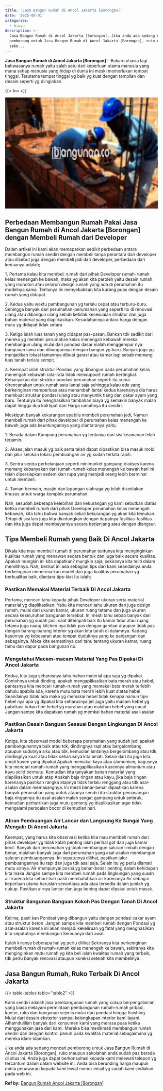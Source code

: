 ```yaml
---
title: 'Jasa Bangun Rumah di Ancol Jakarta [Borongan]'
date: '2025-08-01'
categories:
  - biaya
description: >-
  Jasa Bangun Rumah di Ancol Jakarta [Borongan]. Jika anda ada sedang mencari
  pemborong untuk Jasa Bangun Rumah di Ancol Jakarta [Borongan], ruko maupun
  seko...
---
```


**Jasa Bangun Rumah di Ancol Jakarta \[Borongan\]** – Bukan rahasia lagi bahwasanya rumah yaitu salah satu dari keperluan utama manusia yang mana setiap manusia yang hidup di dunia ini meski memerlukan tempat tinggal. Terutama tempat tinggal yg baik yg kuat dengan tampilan dan desain seperti yg diinginkan.

{{< toc >}}

![Jasa Bangun Rumah di Ancol Jakarta [Borongan]](/images/borong-bangunan-39.png)

## Perbedaan Membangun Rumah Pakai Jasa Bangun Rumah di Ancol Jakarta \[Borongan\] dengan Membeli Rumah dari Developer

Dalam artikel ini kami akan memaparkan sedikit perbedaan antara membangun rumah sendiri dengan membeli tanpa perantara dari developer atau disebut juga dengan membeli jadi dari developer, perbedaan dari keduanya adalah;

1\. Pertama kalau kita membeli rumah dari pihak Developer rumah-rumah kelas menengah ke bawah, maka yg akan kita peroleh yaitu desain rumah yang monoton atau seluruh design rumah yang ada di perumahan itu modelnya sama. Tentunya ini menyebabkan kita kurang puas dengan desain rumah yang didapat.

2\. Kedua yaitu waktu pembangunan yg terlalu cepat atau terburu-buru. Sehingga banyak dari perumahan-perumahan yang seperti itu di renovasi ulang atau dibangun ulang sebab ketidak kesesuaian struktur dan juga bahan material yang diaplikasikan. Kesudahannya antara harga dengan mutu yg didapat tidak setara.

3\. Ketiga ialah luas tanah yang didapat pas-pasan. Bahkan tdk sedikit dari mereka yg membeli perumahan kelas menengah kebawah mereka membangun ulang mulai dari pondasi dasar malah menggempur nya bangunan lama dan dibangunnya dengan bangun yg baru. Banyak juga yg menjadikan lokasi tamannya dibuat garasi atau kamar lagi sebab memang luas tanah terlalu sempit.

4\. Keempat ialah struktur Pondasi yang dibangun pada perumahan kelas menengah kebawah rata-rata tidak mensupport rumah bertingkat. Kebanyakan dari struktur pondasi perumahan seperti itu cuma direncanakan untuk rumah satu lantai saja sehingga kalau ada yang berkeinginan memperluas atau menambah lantai kedua karenanya dia harus membuat struktur pondasi ulang atau menyuntik tiang dan cakar ayam yang baru. Tentunya itu menghasilkan tambahan biaya yg semakin banyak malah dapat hingga dua kali lipat dari Harga rumahnya itu sendiri.

Meskipun banyak kekurangan apabila membeli perumahan jadi, Namun membeli rumah dari pihak developer di perumahan kelas menengah ke bawah juga ada keuntungannya yang diantaranya yaitu;

1\. Berada dalam Kampung perumahan yg tentunya dari sisi keamanan telah terjamin.

2\. Akses jalan masuk yg baik serta telah dapat dipastikan bisa masuk mobil dan jalur selokan lokasi pembuangan air yg sudah tertata rapih.

3\. Sentra sentra perbelanjaan seperti minimarket gampang diakses karena memang kebanyakan dari rumah-rumah kelas menengah ke bawah hari ini telah dipersiapkan sedemikian rupa yang menjadi orang lebih berminat untuk membeli.

4\. Taman bermain, masjid dan lapangan olahraga yg telah disediakan khusus untuk warga komplek perumahan.

Nah, sesudah beberapa kelebihan dan kekurangan yg kami sebutkan diatas ketika membeli rumah dari pihak Developer perumahan kelas menengah kebawah, kita tahu bahwa banyak sekali kekurangan yg akan kita temukan. Tetapi di sisi lain juga kita diuntungkan dengan dapatnya fasilitas-fasilitas dan kita juga dapat membayarnya secara berjenjang atau dengan diangsur.

## Tips Membeli Rumah yang Baik Di Ancol Jakarta

Dikala kita mau membeli rumah di perumahan tentunya kita menginginkan kualitas rumah yang menawan secara bentuk dan juga baik secara kualitas. Apakah mungkin ini kita dapatkan? mungkin saja, sekiranya kita teliti dalam memilihnya. Nah, berikut ini ada sebagian tips dari kami seandainya anda berkeinginan menerima kan model dan juga kualitas perumahan yg berkualitas baik, diantara tips-kiat Itu ialah;

### Pastikan Memakai Material Terbaik Di Ancol Jakarta

Pertama, mencari tahu kepada pihak Developer ukuran serta material material yg diaplikasikan. Yaitu kita mencari tahu ukuran dan juga design rumah, mulai dari ukuran kamar, ukuran ruang tetamu dan juga ukuran secara keseluruhan bangunan tersebut. Ini mesti tahu sebab banyak dari perumahan yg sudah jadi, saat ditempati baik itu kamar tidur atau ruang tetamu juga ruang kitchen nya tidak pas dengan gambar ataupun tidak pas dengan barang-barang interior yg akan kita taruh di dalamnya. Kadang kasurnya yg kebesaran atau tempat duduknya yang ke panjangan dan sebagainya. Maka kita semestinya cari tahu tentang ukuran kamar, ruang tamu dan dapur pada bangunan itu.

### Mengetahui Macam-macam Material Yang Pas Dipakai Di Ancol Jakarta

Kedua, kita juga seharusnya tahu bahan material apa saja yg dipakai. Contohnya untuk dinding, apakah mengaplikasikan bata merah atau hebel, pantasnya kita mencari rumah-rumah yang memakai bata merah terlebih dahulu apabila ada, karena mutu bata merah lebih kuat diatas hebel. Seandainya tidak ada maka yg memakai hebel tidak kenapa namun tipe hebel nya apa yg dipakai kita seharusnya jeli juga yaitu macam hebel yg pabrikasi bukan tipe hebel yg murahan atau malahan hebel yang cacat. Jangan sampe kita dapatkan rumah yg memkai bahan material asal-asalan.

### Pastikan Desain Banguan Sesauai Dengan Lingkungan Di Ancol Jakarta

Ketiga, kita observasi model beberapa perumahan yang sudah jadi apakah pembangunannya baik atau tdk, dindingnya rapi atau bergelombang ataupun sudutnya siku atau tdk, kemudian lantainya bergelombang atau tdk, dindingnya kuat atau tidak seharusnya kita amati. Selain dari itu juga kita amati kusen yang dipakai Apakah memakai kayu atau alumunium, bagusnya kita mencari rumah-rumah yang mengaplikasikan kusennya almunium atau kayu solid bermutu. Kemudian kita tanyakan bahan material yang diaplikasikan untuk atap Apakah baja ringan atau kayu, jika baja ringan karenanya pastikan rangka atapnya tidak terlalu renggang atau tdk asal-asalan dalam memasangnya. Ini mesti benar-benar dipastikan karena banyak perumahan yang untuk atapnya sendiri itu struktur pemasangan baja ringannya itu asal-asalan malah sangat gampang untuk ambruk, kemudian perhatrikan juga mutu genteng yg diaplikasikan agar tidak mengalami persoalan bocor di kemudian hari.

### Aliran Pembuangan Air Lancar dan Langsung Ke Sungai Yang Mengalir Di Ancol Jakarta

Keempat, yang harus kita observasi ketika kita mau membeli rumah dari pihak developer yg tidak kalah penting ialah perihal got dan juga kamar kecil. Banyak dari perumahan yg tidak membangun saluran limbah dengan benar, malahan banyak juga dari perumahan yang asal-asalan membangun saluran pembuangannya. Ini sepatutnya dilihat, pastikan jalur pembuangannya itu rapi dan juga tdk asal saja. Selain itu yg perlu diamati mutu airnya. Air mempunyai posisi yg benar-benar penting dalam kehidupan kita maka Jangan sampe kita membeli rumah pada lingkungan yang susah air karena kita sehari-hari pasti membutuhkan air karenanya Air sebagai keperluan utama haruslah senantiasa ada atau tersedia dalam jumlah yg cukup. Pastikan airnya lancar dan juga bening dapat dipakai untuk masak.

### Struktur Bangunan Banguan Kokoh Pas Dengan Tanah Di Ancol Jakarta

Kelima, pasti kan Pondasi yang dibangun yaitu dengan pondasi cakar ayam atau struktur beton. Jangan sampe kita membeli rumah dengan Pondasi yg asal-asalan karena ini akan menjadi kekeliruan yg fatal yang menghasilkan kita sepatutnya membangun Semuanya dari awal.

Itulah kiranya beberapa hal yg perlu dilihat Sekiranya kita berkeinginan membeli rumah di rumah-rumah kelas menengah ke bawah, sekiranya kita menginginkan mutu rumah yg kita beli ialah kwalitas rumah yang terbaik, tdk perlu banyak renovasi ataupun koreksi setelah kita membelinya.

## Jasa Bangun Rumah, Ruko Terbaik Di Ancol Jakarta

{{< table-tables table="table2" >}}

Kami sendiri adalah jasa pembangunan rumah yang cukup berpengalaman yang biasa melayani permintaan pembangunan rumah-rumah pribadi, kantor, ruko dan bangunan sejenis mulai dari pondasi hingga finishing. Mulai dari desain eksterior sampai kelengkapan interior kami layani. Alhamdulillah banyak dari konsumen kami yang merasa puas ketika menggunakan jasa dari kami. Mereka bisa menikmati membangun rumah sendiri dan dengan kontrol penuh pada kwalitas material sebagaimana yg mereka idam-idamkan.

Jika anda ada sedang mencari pemborong untuk Jasa Bangun Rumah di Ancol Jakarta \[Borongan\], ruko maupun sekolahan anda sudah pas berada di situs ini. Anda juga dapat berkonsultasi kepada kami melewati telepon yg tercantum dalam dalam website ini. Anda bisa berunding harga maupun minta penawaran kepada kami lewat nomor email yg sudah kami sediakan pada web ini.

**Ref by:** [Bangun Rumah Ancol Jakarta [Borongan]](https://id.wikipedia.org/wiki/Bangun)
